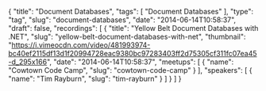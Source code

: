 {
  "title": "Document Databases",
  "tags": [
    "Document Databases"
  ],
  "type": "tag",
  "slug": "document-databases",
  "date": "2014-06-14T10:58:37",
  "draft": false,
  "recordings": [
    {
      "title": "Yellow Belt Document Databases with .NET",
      "slug": "yellow-belt-document-databases-with-net",
      "thumbnail": "https://i.vimeocdn.com/video/481993974-bc40ef2115df13d1f20994728eac9380bc97283403ff2d75305cf311fc07ea45-d_295x166",
      "date": "2014-06-14T10:58:37",
      "meetups": [
        {
          "name": "Cowtown Code Camp",
          "slug": "cowtown-code-camp"
        }
      ],
      "speakers": [
        {
          "name": "Tim Rayburn",
          "slug": "tim-rayburn"
        }
      ]
    }
  ]
}